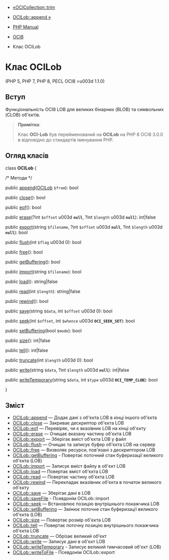 - [«OCICollection::trim](ocicollection.trim.md)
- [OCILob::append »](ocilob.append.md)

- [PHP Manual](index.md)
- [OCI8](book.oci8.md)
- Клас OCILob

# Клас OCILob

(PHP 5, PHP 7, PHP 8, PECL OCI8 \>u003d 1.1.0)

## Вступ

Функціональність OCI8 LOB для великих бінарних (BLOB) та символьних
(CLOB) об'єктів.

> **Примітка**:
>
> Клас **OCI-Lob** був перейменований на **OCILob** на PHP 8 OCI8 3.0.0 в
> відповідно до стандартів іменування PHP.

## Огляд класів

class **OCILob** {

/\* Методи \*/

public [append](ocilob.append.md)([OCILob](class.ocilob.md)
`$from`): bool

public [close](ocilob.close.md)(): bool

public [eof](ocilob.eof.md)(): bool

public [erase](ocilob.erase.md)(?int `$offset` u003d **`null`**, ?int
`$length` u003d **`null`**): int\|false

public [export](ocilob.export.md)(string `$filename`, ?int `$offset` u003d
**`null`**, ?int `$length` u003d **`null`**): bool

public [flush](ocilob.flush.md)(int `$flag` u003d 0): bool

public [free](ocilob.free.md)(): bool

public [getBuffering](ocilob.getbuffering.md)(): bool

public [import](ocilob.import.md)(string `$filename`): bool

public [load](ocilob.load.md)(): string\|false

public [read](ocilob.read.md)(int `$length`): string\|false

public [rewind](ocilob.rewind.md)(): bool

public [save](ocilob.save.md)(string `$data`, int `$offset` u003d 0): bool

public [seek](ocilob.seek.md)(int `$offset`, int `$whence` u003d
**`OCI_SEEK_SET`**): bool

public [setBuffering](ocilob.setbuffering.md)(bool `$mode`): bool

public [size](ocilob.size.md)(): int\|false

public [tell](ocilob.tell.md)(): int\|false

public [truncate](ocilob.truncate.md)(int `$length` u003d 0): bool

public [write](ocilob.write.md)(string `$data`, ?int `$length` u003d
**`null`**): int\|false

public [writeTemporary](ocilob.writetemporary.md)(string `$data`, int
`$type` u003d **`OCI_TEMP_CLOB`**): bool

}

## Зміст

- [OCILob::append](ocilob.append.md) — Додає дані з об'єкта
LOB в кінці іншого об'єкта
- [OCILob::close](ocilob.close.md) — Закриває дескриптор об'єкта
LOB
- [OCILob::eof](ocilob.eof.md) — Перевіряє, чи є вказівник
LOB на кінці об'єкту
- [OCILob::erase](ocilob.erase.md) — Очищає вказану частину об'єкта
LOB
- [OCILob::export](ocilob.export.md) — Зберігає вміст об'єкта
LOB у файл
- [OCILob::flush](ocilob.flush.md) — Очищає та записує буфер
об'єкта LOB на сервер
- [OCILob::free](ocilob.free.md) — Визволяє ресурси, пов'язані з
дескриптором LOB
- [OCILob::getBuffering](ocilob.getbuffering.md) - Повертає
поточний стан буферизації великого об'єкта (LOB)
- [OCILob::import](ocilob.import.md) — Записує вміст файлу в
об'єкт LOB
- [OCILob::load](ocilob.load.md) — Повертає вміст об'єкта LOB
- [OCILob::read](ocilob.read.md) — Повертає частину об'єкта LOB
- [OCILob::rewind](ocilob.rewind.md) — Перекладає вказівник об'єкта в
початок великого об'єкту
- [OCILob::save](ocilob.save.md) — Зберігає дані в LOB
- [OCILob::saveFile](ocilob.savefile.md) - Псевдонім OCILob::import
- [OCILob::seek](ocilob.seek.md) — Встановлює позицію внутрішнього
покажчика LOB
- [OCILob::setBuffering](ocilob.setbuffering.md) — Змінює поточне
стан буферизації великого об'єкта (LOB)
- [OCILob::size](ocilob.size.md) — Повертає розмір об'єкта LOB
- [OCILob::tell](ocilob.tell.md) — Повертає поточну позицію
внутрішнього покажчика об'єкта LOB
- [OCILob::truncate](ocilob.truncate.md) — Обрізає великий об'єкт
- [OCILob::write](ocilob.write.md) — Записує дані в об'єкт LOB
- [OCILob::writeTemporary](ocilob.writetemporary.md) - Записує
великий тимчасовий об'єкт (LOB)
- [OCILob::writeToFile](ocilob.writetofile.md) - Псевдонім
OCILob::export
